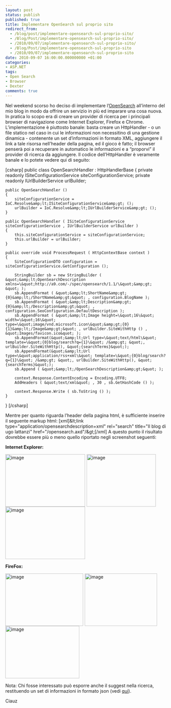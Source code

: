 ```yaml
---
layout: post
status: publish
published: true
title: Implementare OpenSearch sul proprio sito
redirect_from: 
  - /blog/post/implementare-opensearch-sul-proprio-sito/
  - /Blog/Post/implementare-opensearch-sul-proprio-sito/
  - /2010/09/07/implementare-opensearch-sul-proprio-sito/
  - /Blog/Post/implementare-opensearch-sul-proprio-sito
  - /2010/09/07/implementare-opensearch-sul-proprio-sito
date: 2010-09-07 16:00:00.000000000 +01:00
categories:
- ASP.NET
tags:
- Open Search
- Browser
- Dexter
comments: true
---
```

Nel weekend scorso ho deciso di implementare l’<a title="Open Search Official Site" href="http://www.opensearch.org/Home" target="_blank" rel="nofollow">OpenSearch</a> all’interno del mio blog in modo da offrire un servizio in più ed imparare una cosa nuova.
In pratica lo scopo era di creare un provider di ricerca per i principali browser di navigazione come Internet Explorer, Firefox e Chrome.
L’implementazione è piuttosto banale: basta creare un HttpHandler - o un file statico nel caso in cui le informazioni non necessitino di una gestione dinamica - contenente un set d’informazioni in formato XML, aggiungere il link a tale risorsa nell’header della pagina, ed il gioco è fatto; il browser penserà poi a recuperare in automatico le informazioni e a “proporvi” il provider di ricerca da aggiungere.
Il codice dell’HttpHandler è veramente banale e lo potete vedere qui di seguito:

[csharp]
public class OpenSearchHandler : HttpHandlerBase
{
    private readonly ISiteConfigurationService siteConfigurationService;
    private readonly IUrlBuilderService urlBuilder;

    public OpenSearchHandler ()
    {
        siteConfigurationService = IoC.Resolve&amp;lt;ISiteConfigurationService&amp;gt; ();
        urlBuilder = IoC.Resolve&amp;lt;IUrlBuilderService&amp;gt; ();
    }

    public OpenSearchHandler ( ISiteConfigurationService siteConfigurationService , IUrlBuilderService urlBuilder )
    {
        this.siteConfigurationService = siteConfigurationService;
        this.urlBuilder = urlBuilder;
    }

    public override void ProcessRequest ( HttpContextBase context )
    {
        SiteConfigurationDTO configuration = siteConfigurationService.GetConfiguration ();

        StringBuilder sb = new StringBuilder ( &quot;&amp;lt;OpenSearchDescription xmlns=\&quot;http://a9.com/-/spec/opensearch/1.1/\&quot;&amp;gt; &quot; );
        sb.AppendFormat ( &quot;&amp;lt;ShortName&amp;gt;{0}&amp;lt;/ShortName&amp;gt;&quot; , configuration.BlogName );
        sb.AppendFormat ( &quot;&amp;lt;Description&amp;gt;{0}&amp;lt;/Description&amp;gt;&quot; , configuration.SeoConfiguration.DefaultDescription );
        sb.AppendFormat ( &quot;&amp;lt;Image height=\&quot;16\&quot; width=\&quot;16\&quot; type=\&quot;image/vnd.microsoft.icon\&quot;&amp;gt;{0}{1}&amp;lt;/Image&amp;gt;&quot; , urlBuilder.SiteWithHttp () , &quot;Images/favicon.ico&quot; );
        sb.AppendFormat(&quot;&amp;lt;Url type=\&quot;text/html\&quot; template=\&quot;{0}blog/search?q={1}\&quot; /&amp;gt; &quot;, urlBuilder.SiteWithHttp(), &quot;{searchTerms}&quot;);
        sb.AppendFormat(&quot;&amp;lt;Url type=\&quot;application/rss+xml\&quot; template=\&quot;{0}blog/search?q={1}\&quot; /&amp;gt; &quot;, urlBuilder.SiteWithHttp(), &quot;{searchTerms}&quot;);
        sb.Append ( &quot;&amp;lt;/OpenSearchDescription&amp;gt;&quot; );

        context.Response.ContentEncoding = Encoding.UTF8;
        AddHeaders ( &quot;text/xml&quot; , 30 , sb.GetHashCode () );

        context.Response.Write ( sb.ToString () );
    }
}
[/csharp]

Mentre per quanto riguarda l’header della pagina html, è sufficiente inserire il seguente markup html:
[xml]&amp;lt;link type=&quot;application/opensearchdescription+xml&quot; rel=&quot;search&quot; title=&quot;Il blog di ugo lattanzi&quot; href=&quot;/opensearch.axd&quot;/&amp;gt;[/xml]
A questo punto il risultato dovrebbe essere più o meno quello riportato negli screenshot seguenti:

<strong>Internet Explorer:</strong>

<a href="http://tostring.it/UserFiles/imperugo/image_8.png" rel="shadowbox[OpenSearch]"><img style="margin: 0px 5px 0px 0px; padding-left: 0px; padding-right: 0px; display: inline; padding-top: 0px; border-width: 0px;" title="image" alt="image" src="http://tostring.it/UserFiles/imperugo/image_thumb_3.png" width="249" height="164" border="0" /></a><a href="http://tostring.it/UserFiles/imperugo/image_10.png" rel="shadowbox[OpenSearch]"><img style="background-image: none; margin: 0px 5px 0px 0px; padding-left: 0px; padding-right: 0px; display: inline; padding-top: 0px; border-width: 0px;" title="image" alt="image" src="http://tostring.it/UserFiles/imperugo/image_thumb_4.png" width="216" height="164" border="0" /></a><a href="http://tostring.it/UserFiles/imperugo/image_12.png" rel="shadowbox[OpenSearch]"><img style="background-image: none; margin: 0px 5px 0px 0px; padding-left: 0px; padding-right: 0px; display: inline; padding-top: 0px; border-width: 0px;" title="image" alt="image" src="http://tostring.it/UserFiles/imperugo/image_thumb_5.png" width="249" height="164" border="0" /></a>

<strong>FireFox:</strong>

<a href="http://tostring.it/UserFiles/imperugo/image_2_1.png" rel="shadowbox[OpenSearch]"><img style="background-image: none; margin: 0px 5px 0px 0px; padding-left: 0px; padding-right: 0px; display: inline; padding-top: 0px; border-width: 0px;" title="image" alt="image" src="http://tostring.it/UserFiles/imperugo/image_thumb_1.png" width="243" height="164" border="0" /></a><a href="http://tostring.it/UserFiles/imperugo/image_4.png" rel="shadowbox[OpenSearch]"><img style="background-image: none; margin: 0px 5px 0px 0px; padding-left: 0px; padding-right: 0px; display: inline; padding-top: 0px; border-width: 0px;" title="image" alt="image" src="http://tostring.it/UserFiles/imperugo/image_thumb_1_1.png" width="226" height="164" border="0" /></a><a href="http://tostring.it/UserFiles/imperugo/image_6.png" rel="shadowbox[OpenSearch]"><img style="background-image: none; margin: 0px 5px 0px 0px; padding-left: 0px; padding-right: 0px; display: inline; padding-top: 0px; border-width: 0px;" title="image" alt="image" src="http://tostring.it/UserFiles/imperugo/image_thumb_2.png" width="231" height="164" border="0" /></a>

Nota: Chi fosse interessato può esporre anche il suggest nella ricerca, restituendo un set di informazioni in formato json (vedi <a title="OpenSearch Suggest" href="http://www.opensearch.org/Specifications/OpenSearch/Extensions/Suggestions/1.1" target="_blank" rel="nofollow">qui</a>).

Ciauz
